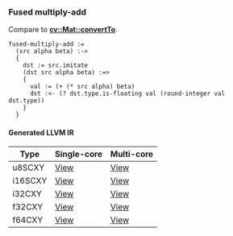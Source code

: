 ### Fused multiply-add
Compare to **[cv::Mat::convertTo](http://docs.opencv.org/2.4.8/modules/core/doc/basic_structures.html#mat-convertto)**.

    fused-multiply-add :=
      (src alpha beta) :->
      {
        dst := src.imitate
        (dst src alpha beta) :=>
        {
          val := (+ (* src alpha) beta)
          dst :<- (? dst.type.is-floating val (round-integer val dst.type))
        }
      }

#### Generated LLVM IR
| Type    | Single-core | Multi-core |
|---------|-------------|------------|
| u8SCXY  | [View](https://raw.githubusercontent.com/biometrics/likely/gh-pages/ir/benchmarks/fused_multiply_add_u8SCXY__u8SCXY_f32_f32_.ll)   | [View](https://raw.githubusercontent.com/biometrics/likely/gh-pages/ir/benchmarks/fused_multiply_add_u8SCXY__u8SCXY_f32_f32__m.ll)   |
| i16SCXY | [View](https://raw.githubusercontent.com/biometrics/likely/gh-pages/ir/benchmarks/fused_multiply_add_i16SCXY__i16SCXY_f32_f32_.ll) | [View](https://raw.githubusercontent.com/biometrics/likely/gh-pages/ir/benchmarks/fused_multiply_add_i16SCXY__i16SCXY_f32_f32__m.ll) |
| i32CXY  | [View](https://raw.githubusercontent.com/biometrics/likely/gh-pages/ir/benchmarks/fused_multiply_add_i32CXY__i32CXY_f32_f32_.ll)   | [View](https://raw.githubusercontent.com/biometrics/likely/gh-pages/ir/benchmarks/fused_multiply_add_i32CXY__i32CXY_f32_f32__m.ll)   |
| f32CXY  | [View](https://raw.githubusercontent.com/biometrics/likely/gh-pages/ir/benchmarks/fused_multiply_add_f32CXY__f32CXY_f32_f32_.ll)   | [View](https://raw.githubusercontent.com/biometrics/likely/gh-pages/ir/benchmarks/fused_multiply_add_f32CXY__f32CXY_f32_f32__m.ll)   |
| f64CXY  | [View](https://raw.githubusercontent.com/biometrics/likely/gh-pages/ir/benchmarks/fused_multiply_add_f64CXY__f64CXY_f64_f64_.ll)   | [View](https://raw.githubusercontent.com/biometrics/likely/gh-pages/ir/benchmarks/fused_multiply_add_f64CXY__f64CXY_f64_f64__m.ll)   |
